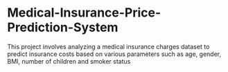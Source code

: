 # Medical-Insurance-Price-Prediction-System
This project involves analyzing a medical insurance charges dataset to predict insurance costs based on various parameters such as age, gender, BMI, number of children and smoker status
